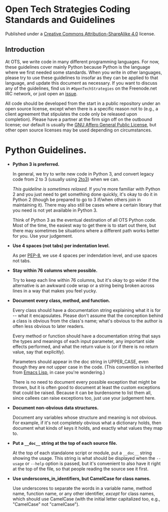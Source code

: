 # Open Tech Strategies Coding Standards and Guidelines

Published under a [Creative Commons Attribution-ShareAlike 4.0](https://creativecommons.org/licenses/by-sa/4.0/) license.

Introduction
------------

At OTS, we write code in many different programming languages.  For
now, these guidelines cover mainly Python because Python is the
language where we first needed some standards.  When you write in
other languages, please try to use these guidelines to insofar as they
can be applied to that language, and update this document as
necessary.  If you want to discuss any of the guidelines, find us in
`#OpenTechStrategies` on the Freenode.net IRC network, or just open an
[issue](https://github.com/OpenTechStrategies/docs/issues/new).

All code should be developed from the start in a public repository
under an open source license, except when there is a specific reason
not to (e.g., a client agreement that stipulates the code only be
released upon completion).  Please have a partner at the firm sign off
on the outbound license; our default is usually the [GNU Affero
General Public License](https://www.gnu.org/licenses/agpl-3.0.en.html),
but other open source licenses may be used depending on circumstances.

Python Guidelines.
==================

* **Python 3 is preferred.** 

  In general, we try to write new code in Python 3, and convert legacy
  code from 2 to 3 (usually using
  [2to3](https://docs.python.org/3/library/2to3.html)) when we can.

  _This guideline is sometimes relaxed._ If you're more familiar with
  Python 2 and you just need to get something done quickly, it's okay
  to do it in Python 2 (though be prepared to go to 3 if/when others
  join in maintaining it).  There may also still be cases where a
  certain library that you need is not yet available in Python 3.

  Think of Python 3 as the eventual destination of all OTS Python
  code.  Most of the time, the easiest way to get there is to start
  out there, but there may sometimes be situations where a different
  path works better for you.  Use your judgement.

* **Use 4 spaces (not tabs) per indentation level.**  

  As per [PEP-8](https://www.python.org/dev/peps/pep-0008/), we use 4
  spaces per indendation level, and use spaces not tabs.

* **Stay within 76 columns where possible.** 

  Try to keep each line within 76 columns, but it's okay to go wider
  if the alternative is an awkward code wrap or a string being broken
  across lines in a way that makes you feel yucky.

* **Document every class, method, and function.**

  Every class should have a documentation string explaining what it is
  for -- what it encapsulates.  Please don't assume that the
  conception behind a class is obvious from the class's name; what's
  obvious to the author is often less obvious to later readers.

  Every method or function should have a documentation string that
  says the types and meanings of each input parameter, any important
  side effects performed, and what the return value is (or if there is
  no return value, say that explicitly).

  Parameters should appear in the doc string in UPPER_CASE, even
  though they are not upper case in the code.  (This convention is
  inherited from [Emacs
  Lisp](https://www.gnu.org/software/emacs/manual/html_node/elisp/Documentation-Tips.html#Documentation-Tips),
  in case you're wondering.)

  There is no need to document every possible exception that might be
  thrown, but it is often good to document at least the custom
  exceptions that could be raised.  Because it can be burdensome to
  list them all, since callees can raise exceptions too, just use your
  judgement here.

* **Document non-obvious data structures.**

  Document any variables whose structure and meaning is not obvious.
  For example, if it's not completely obvious what a dictionary holds,
  then document what kinds of keys it holds, and exactly what values
  they map to.

* **Put a `__doc__` string at the top of each source file.** 

  At the top of each standalone script or module, put a `__doc__`
  string showing the usage.  This string is what should be displayed
  when the `--usage` or `--help` option is passed, but it's convenient
  to also have it right at the top of the file, so that people reading
  the source see it first.

* **Use underscores\_in\_identifiers, but CamelCase for class names.**

  Use underscores to separate the words in a variable name, method
  name, function name, or any other identifier, _except_ for class
  names, which should use CamelCase (with the initial letter
  capitalized too, e.g., "CamelCase" not "camelCase").
